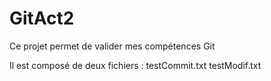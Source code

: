 # GitAct2

Ce projet permet de valider mes compétences Git

Il est composé de deux fichiers :
testCommit.txt
testModif.txt
